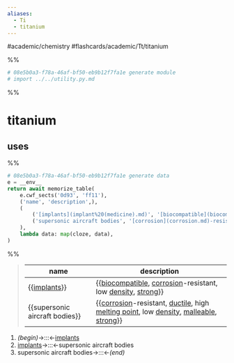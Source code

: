 ```yaml
---
aliases:
  - Ti
  - titanium
---
```


#academic/chemistry #flashcards/academic/Tt/titanium

%%
```Python
# 08e5b0a3-f78a-46af-bf50-eb9b12f7fa1e generate module
# import ../../utility.py.md
```
%%

# titanium

## uses

%%
```Python
# 08e5b0a3-f78a-46af-bf50-eb9b12f7fa1e generate data
e = __env__
return await memorize_table(
	e.cwf_sects('0d93', 'ff11'),
	('name', 'description',),
	(
		('[implants](implant%20(medicine).md)', '[biocompatible](biocompatibility.md), [corrosion](corrosion.md)-resistant, low [density](density.md), [strong](strength%20of%20materials.md)',),
		('supersonic aircraft bodies', '[corrosion](corrosion.md)-resistant, [ductile](ductility.md), high [melting point](melting%20point.md), low [density](density.md), [malleable](malleability.md), [strong](strength%20of%20materials.md)',),
	),
	lambda data: map(cloze, data),
)
```
%%

<!--08e5b0a3-f78a-46af-bf50-eb9b12f7fa1e generate section="0d93"--><!-- The following content is generated at 2023-03-21T16:20:25.402524+08:00. Any edits will be overridden! -->

> | name | description |
> |-|-|
> | {{[implants](implant%20(medicine).md)}} | {{[biocompatible](biocompatibility.md), [corrosion](corrosion.md)-resistant, low [density](density.md), [strong](strength%20of%20materials.md)}} |
> | {{supersonic aircraft bodies}} | {{[corrosion](corrosion.md)-resistant, [ductile](ductility.md), high [melting point](melting%20point.md), low [density](density.md), [malleable](malleability.md), [strong](strength%20of%20materials.md)}} | <!--SR:!2023-07-04,71,310!2023-05-13,18,250!2023-07-02,69,310!2023-05-31,33,230-->

<!--/08e5b0a3-f78a-46af-bf50-eb9b12f7fa1e-->

<!--08e5b0a3-f78a-46af-bf50-eb9b12f7fa1e generate section="ff11"--><!-- The following content is generated at 2023-03-21T16:20:25.418913+08:00. Any edits will be overridden! -->

1. _(begin)_→:::←[implants](implant%20(medicine).md) <!--SR:!2023-07-05,72,310!2023-07-03,70,310-->
2. [implants](implant%20(medicine).md)→:::←supersonic aircraft bodies <!--SR:!2023-06-29,66,310!2023-07-06,73,310-->
3. supersonic aircraft bodies→:::←_(end)_ <!--SR:!2023-06-30,67,310!2023-07-01,68,310-->

<!--/08e5b0a3-f78a-46af-bf50-eb9b12f7fa1e-->
